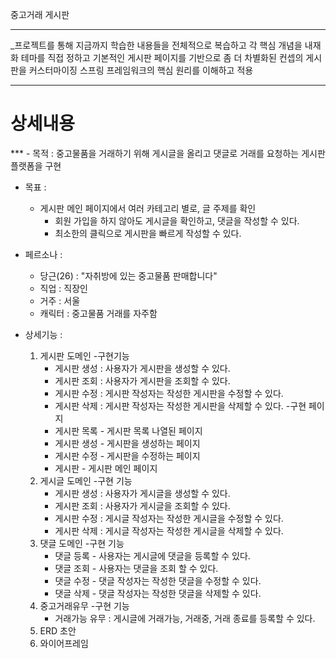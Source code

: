 중고거래 게시판
***

_프로젝트를 통해 지금까지 학습한 내용들을 전체적으로 복습하고 각 핵심 개념을 내재화
테마를 직접 정하고 기본적인 게시판 페이지를 기반으로 좀 더 차별화된 컨셉의 게시판을 커스터마이징
스프링 프레임워크의 핵심 원리를 이해하고 적용

***
<h1>상세내용</h1>
***
- 목적 : 중고물품을 거래하기 위해 게시글을 올리고 댓글로 거래를 요청하는 게시판 플랫폼을 구현

- 목표 : 
  - 게시판 메인 페이지에서 여러 카테고리 별로, 글 주제를 확인
      - 회원 가입을 하지 않아도 게시글을 확인하고, 댓글을 작성할 수 있다.
      - 최소한의 클릭으로 게시판을 빠르게 작성할 수 있다.

- 페르소나 : 
	- 당근(26) : "자취방에 있는 중고물품 판매합니다"
	- 직업 : 직장인
	- 거주 : 서울
	- 캐릭터 : 중고물품 거래를 자주함

- 상세기능 : 

	1. 게시판 도메인 
		-구현기능
		- 게시판 생성 : 사용자가 게시판을 생성할 수 있다.
		- 게시판 조회 : 사용자가 게시판을 조회할 수 있다.
		- 게시판 수정 : 게시판 작성자는 작성한 게시판을 수정할 수 있다.
		- 게시판 삭제 : 게시판 작성자는 작성한 게시판을 삭제할 수 있다.
		-구현 페이지
		-  게시판 목록 - 게시판 목록 나열된 페이지
		- 게시판 생성 - 게시판을 생성하는 페이지
		- 게시판 수정 - 게시판을 수정하는 페이지
		- 게시판 - 게시판 메인 페이지
	2. 게시글 도메인
		-구현 기능
		- 게시판 생성 : 사용자가 게시글을 생성할 수 있다.
		- 게시판 조회 : 사용자가 게시글을 조회할 수 있다.
		- 게시판 수정 : 게시글 작성자는 작성한 게시글을 수정할 수 있다.
		- 게시판 삭제 : 게시글 작성자는 작성한 게시글을 삭제할 수 있다.
	3. 댓글 도메인 
		-구현 기능
		- 댓글 등록 - 사용자는 게시글에 댓글을 등록할 수 있다.
		- 댓글 조회 - 사용자는 댓글을 조회 할 수 있다.
		- 댓글 수정 - 댓글 작성자는 작성한 댓글을 수정할 수 있다.
		- 댓글 삭제 - 댓글 작성자는 작성한 댓글을 삭제할 수 있다.
	4. 중고거래유무
		-구현 기능
		- 거래가능 유무 : 게시글에 거래가능, 거래중, 거래 종료를 등록할 수 있다.
	5. ERD 초안 
	6. 와이어프레임